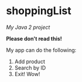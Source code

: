 # shoppingList
_My Java 2 project_

**Please don't read this!**

My app can do the following:

1. Add product
2. Search by ID
3. Exit! Wow!